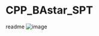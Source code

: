 # CPP_BAstar_SPT
readme
![image](https://user-images.githubusercontent.com/33395519/217012855-e6dc7d5a-dac5-4bb2-95ef-82df5d18bc7d.png)
